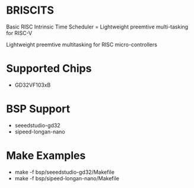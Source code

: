 # BRISCITS
Basic RISC Intrinsic Time Scheduler = Lightweight preemtive multi-tasking for RISC-V

Lightweight preemtive multitasking for RISC micro-controllers

# Supported Chips

* GD32VF103xB

# BSP Support

* seeedstudio-gd32
* sipeed-longan-nano

# Make Examples

* make -f bsp/seeedstudio-gd32/Makefile 
* make -f bsp/sipeed-longan-nano/Makefile 
